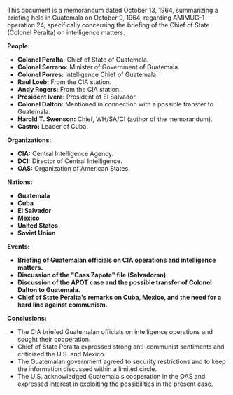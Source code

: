 This document is a memorandum dated October 13, 1964, summarizing a briefing held in Guatemala on October 9, 1964, regarding AMIMUG-1 operation 24, specifically concerning the briefing of the Chief of State (Colonel Peralta) on intelligence matters.

**People:**

*   **Colonel Peralta:** Chief of State of Guatemala.
*   **Colonel Serrano:** Minister of Government of Guatemala.
*   **Colonel Porres:** Intelligence Chief of Guatemala.
*   **Raul Loeb:** From the CIA station.
*   **Andy Rogers:** From the CIA station.
*   **President Ivera:** President of El Salvador.
*   **Colonel Dalton:** Mentioned in connection with a possible transfer to Guatemala.
*   **Harold T. Swenson:** Chief, WH/SA/CI (author of the memorandum).
*   **Castro:** Leader of Cuba.

**Organizations:**

*   **CIA:** Central Intelligence Agency.
*   **DCI:** Director of Central Intelligence.
*   **OAS:** Organization of American States.

**Nations:**

*   **Guatemala**
*   **Cuba**
*   **El Salvador**
*   **Mexico**
*   **United States**
*   **Soviet Union**

**Events:**

*   **Briefing of Guatemalan officials on CIA operations and intelligence matters.**
*   **Discussion of the "Cass Zapote" file (Salvadoran).**
*   **Discussion of the APOT case and the possible transfer of Colonel Dalton to Guatemala.**
*   **Chief of State Peralta's remarks on Cuba, Mexico, and the need for a hard line against communism.**

**Conclusions:**

*   The CIA briefed Guatemalan officials on intelligence operations and sought their cooperation.
*   Chief of State Peralta expressed strong anti-communist sentiments and criticized the U.S. and Mexico.
*   The Guatemalan government agreed to security restrictions and to keep the information discussed within a limited circle.
*   The U.S. acknowledged Guatemala's cooperation in the OAS and expressed interest in exploiting the possibilities in the present case.
